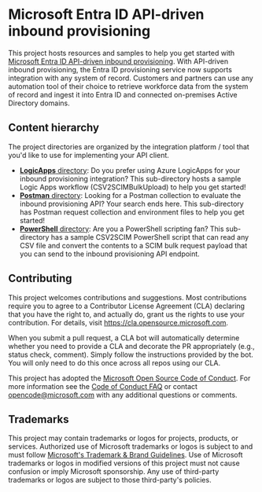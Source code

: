 # Microsoft Entra ID API-driven inbound provisioning

This project hosts resources and samples to help you get started with [Microsoft Entra ID API-driven inbound provisioning](https://learn.microsoft.com/azure/active-directory/app-provisioning/inbound-provisioning-api-concepts). With API-driven inbound provisioning, the Entra ID provisioning service now supports integration with any system of record. Customers and partners can use any automation tool of their choice to retrieve workforce data from the system of record and ingest it into Entra ID and connected on-premises Active Directory domains.

## Content hierarchy

The project directories are organized by the integration platform / tool that you'd like to use for implementing your API client.

* [**LogicApps** directory](./LogicApps): Do you prefer using Azure LogicApps for your inbound provisioning integration? This sub-directory hosts a sample Logic Apps workflow (CSV2SCIMBulkUpload) to help you get started!
* [**Postman** directory](./Postman): Looking for a Postman collection to evaluate the inbound provisioning API? Your search ends here. This sub-directory has Postman request collection and environment files to help you get started!
* [**PowerShell** directory](./PowerShell): Are you a PowerShell scripting fan? This sub-directory has a sample CSV2SCIM PowerShell script that can read any CSV file and convert the contents to a SCIM bulk request payload that you can send to the inbound provisioning API endpoint.

## Contributing

This project welcomes contributions and suggestions.  Most contributions require you to agree to a
Contributor License Agreement (CLA) declaring that you have the right to, and actually do, grant us
the rights to use your contribution. For details, visit https://cla.opensource.microsoft.com.

When you submit a pull request, a CLA bot will automatically determine whether you need to provide
a CLA and decorate the PR appropriately (e.g., status check, comment). Simply follow the instructions
provided by the bot. You will only need to do this once across all repos using our CLA.

This project has adopted the [Microsoft Open Source Code of Conduct](https://opensource.microsoft.com/codeofconduct/).
For more information see the [Code of Conduct FAQ](https://opensource.microsoft.com/codeofconduct/faq/) or
contact [opencode@microsoft.com](mailto:opencode@microsoft.com) with any additional questions or comments.

## Trademarks

This project may contain trademarks or logos for projects, products, or services. Authorized use of Microsoft 
trademarks or logos is subject to and must follow 
[Microsoft's Trademark & Brand Guidelines](https://www.microsoft.com/en-us/legal/intellectualproperty/trademarks/usage/general).
Use of Microsoft trademarks or logos in modified versions of this project must not cause confusion or imply Microsoft sponsorship.
Any use of third-party trademarks or logos are subject to those third-party's policies.
